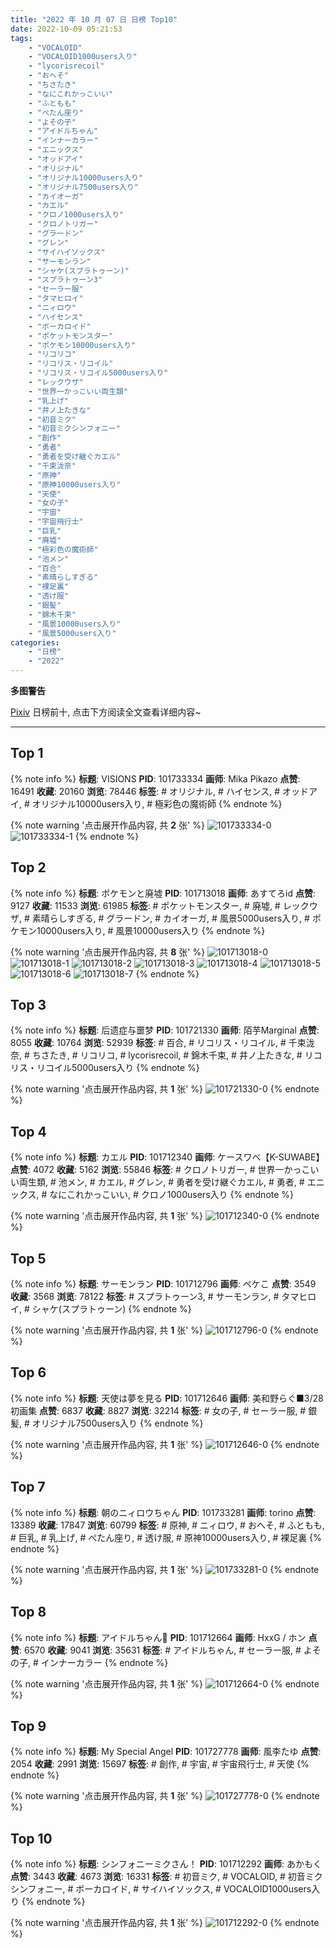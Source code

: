 ```yaml
---
title: "2022 年 10 月 07 日 日榜 Top10"
date: 2022-10-09 05:21:53
tags:
    - "VOCALOID"
    - "VOCALOID1000users入り"
    - "lycorisrecoil"
    - "おへそ"
    - "ちさたき"
    - "なにこれかっこいい"
    - "ふともも"
    - "ぺたん座り"
    - "よその子"
    - "アイドルちゃん"
    - "インナーカラー"
    - "エニックス"
    - "オッドアイ"
    - "オリジナル"
    - "オリジナル10000users入り"
    - "オリジナル7500users入り"
    - "カイオーガ"
    - "カエル"
    - "クロノ1000users入り"
    - "クロノトリガー"
    - "グラードン"
    - "グレン"
    - "サイハイソックス"
    - "サーモンラン"
    - "シャケ(スプラトゥーン)"
    - "スプラトゥーン3"
    - "セーラー服"
    - "タマヒロイ"
    - "ニィロウ"
    - "ハイセンス"
    - "ボーカロイド"
    - "ポケットモンスター"
    - "ポケモン10000users入り"
    - "リコリコ"
    - "リコリス・リコイル"
    - "リコリス・リコイル5000users入り"
    - "レックウザ"
    - "世界一かっこいい両生類"
    - "乳上げ"
    - "井ノ上たきな"
    - "初音ミク"
    - "初音ミクシンフォニー"
    - "創作"
    - "勇者"
    - "勇者を受け継ぐカエル"
    - "千束泷奈"
    - "原神"
    - "原神10000users入り"
    - "天使"
    - "女の子"
    - "宇宙"
    - "宇宙飛行士"
    - "巨乳"
    - "廃墟"
    - "極彩色の魔術師"
    - "池メン"
    - "百合"
    - "素晴らしすぎる"
    - "裸足裏"
    - "透け服"
    - "銀髪"
    - "錦木千束"
    - "風景10000users入り"
    - "風景5000users入り"
categories:
    - "日榜"
    - "2022"
---
```


<i class="fa fa-triangle-exclamation"></i>**多图警告**<i class="fa fa-triangle-exclamation"></i>

[Pixiv](https://www.pixiv.net/) 日榜前十, 点击下方阅读全文查看详细内容~

<!-- more -->

---

## Top 1

{% note info %}
**标题**: VISIONS
**PID**: 101733334 **画师**: Mika Pikazo
**点赞**: 16491 **收藏**: 20160 **浏览**: 78446
**标签**: # オリジナル, # ハイセンス, # オッドアイ, # オリジナル10000users入り, # 極彩色の魔術師
{% endnote %}

{% note warning '点击展开作品内容, 共 **2** 张' %}
![101733334-0](https://i.pixiv.re/img-original/img/2022/10/07/00/00/13/101733334_p0.png)
![101733334-1](https://i.pixiv.re/img-original/img/2022/10/07/00/00/13/101733334_p1.png)
{% endnote %}

## Top 2

{% note info %}
**标题**: ポケモンと廃墟
**PID**: 101713018 **画师**: あすてろid
**点赞**: 9127 **收藏**: 11533 **浏览**: 61985
**标签**: # ポケットモンスター, # 廃墟, # レックウザ, # 素晴らしすぎる, # グラードン, # カイオーガ, # 風景5000users入り, # ポケモン10000users入り, # 風景10000users入り
{% endnote %}

{% note warning '点击展开作品内容, 共 **8** 张' %}
![101713018-0](https://i.pixiv.re/img-original/img/2022/10/06/00/19/01/101713018_p0.jpg)
![101713018-1](https://i.pixiv.re/img-original/img/2022/10/06/00/19/01/101713018_p1.jpg)
![101713018-2](https://i.pixiv.re/img-original/img/2022/10/06/00/19/01/101713018_p2.jpg)
![101713018-3](https://i.pixiv.re/img-original/img/2022/10/06/00/19/01/101713018_p3.jpg)
![101713018-4](https://i.pixiv.re/img-original/img/2022/10/06/00/19/01/101713018_p4.jpg)
![101713018-5](https://i.pixiv.re/img-original/img/2022/10/06/00/19/01/101713018_p5.jpg)
![101713018-6](https://i.pixiv.re/img-original/img/2022/10/06/00/19/01/101713018_p6.jpg)
![101713018-7](https://i.pixiv.re/img-original/img/2022/10/06/00/19/01/101713018_p7.jpg)
{% endnote %}

## Top 3

{% note info %}
**标题**: 后遗症与噩梦
**PID**: 101721330 **画师**: 陌芋Marginal
**点赞**: 8055 **收藏**: 10764 **浏览**: 52939
**标签**: # 百合, # リコリス・リコイル, # 千束泷奈, # ちさたき, # リコリコ, # lycorisrecoil, # 錦木千束, # 井ノ上たきな, # リコリス・リコイル5000users入り
{% endnote %}

{% note warning '点击展开作品内容, 共 **1** 张' %}
![101721330-0](https://i.pixiv.re/img-original/img/2022/10/06/13/25/27/101721330_p0.jpg)
{% endnote %}

## Top 4

{% note info %}
**标题**: カエル
**PID**: 101712340 **画师**: ケースワベ【K-SUWABE】
**点赞**: 4072 **收藏**: 5162 **浏览**: 55846
**标签**: # クロノトリガー, # 世界一かっこいい両生類, # 池メン, # カエル, # グレン, # 勇者を受け継ぐカエル, # 勇者, # エニックス, # なにこれかっこいい, # クロノ1000users入り
{% endnote %}

{% note warning '点击展开作品内容, 共 **1** 张' %}
![101712340-0](https://i.pixiv.re/img-original/img/2022/10/06/00/00/14/101712340_p0.jpg)
{% endnote %}

## Top 5

{% note info %}
**标题**: サーモンラン
**PID**: 101712796 **画师**: ペケこ
**点赞**: 3549 **收藏**: 3568 **浏览**: 78122
**标签**: # スプラトゥーン3, # サーモンラン, # タマヒロイ, # シャケ(スプラトゥーン)
{% endnote %}

{% note warning '点击展开作品内容, 共 **1** 张' %}
![101712796-0](https://i.pixiv.re/img-original/img/2022/10/06/00/11/47/101712796_p0.png)
{% endnote %}

## Top 6

{% note info %}
**标题**: 天使は夢を見る
**PID**: 101712646 **画师**: 美和野らぐ■3/28初画集
**点赞**: 6837 **收藏**: 8827 **浏览**: 32214
**标签**: # 女の子, # セーラー服, # 銀髪, # オリジナル7500users入り
{% endnote %}

{% note warning '点击展开作品内容, 共 **1** 张' %}
![101712646-0](https://i.pixiv.re/img-original/img/2022/10/06/00/07/56/101712646_p0.png)
{% endnote %}

## Top 7

{% note info %}
**标题**: 朝のニィロウちゃん
**PID**: 101733281 **画师**: torino
**点赞**: 13389 **收藏**: 17847 **浏览**: 60799
**标签**: # 原神, # ニィロウ, # おへそ, # ふともも, # 巨乳, # 乳上げ, # ぺたん座り, # 透け服, # 原神10000users入り, # 裸足裏
{% endnote %}

{% note warning '点击展开作品内容, 共 **1** 张' %}
![101733281-0](https://i.pixiv.re/img-original/img/2022/10/07/10/03/57/101733281_p0.jpg)
{% endnote %}

## Top 8

{% note info %}
**标题**: アイドルちゃん💌
**PID**: 101712664 **画师**: HxxG / ホン
**点赞**: 6570 **收藏**: 9041 **浏览**: 35631
**标签**: # アイドルちゃん, # セーラー服, # よその子, # インナーカラー
{% endnote %}

{% note warning '点击展开作品内容, 共 **1** 张' %}
![101712664-0](https://i.pixiv.re/img-original/img/2022/10/06/00/07/11/101712664_p0.png)
{% endnote %}

## Top 9

{% note info %}
**标题**: My Special Angel
**PID**: 101727778 **画师**: 風李たゆ
**点赞**: 2054 **收藏**: 2991 **浏览**: 15697
**标签**: # 創作, # 宇宙, # 宇宙飛行士, # 天使
{% endnote %}

{% note warning '点击展开作品内容, 共 **1** 张' %}
![101727778-0](https://i.pixiv.re/img-original/img/2022/10/06/20/25/58/101727778_p0.jpg)
{% endnote %}

## Top 10

{% note info %}
**标题**: シンフォニーミクさん！
**PID**: 101712292 **画师**: あかもく
**点赞**: 3443 **收藏**: 4673 **浏览**: 16331
**标签**: # 初音ミク, # VOCALOID, # 初音ミクシンフォニー, # ボーカロイド, # サイハイソックス, # VOCALOID1000users入り
{% endnote %}

{% note warning '点击展开作品内容, 共 **1** 张' %}
![101712292-0](https://i.pixiv.re/img-original/img/2022/10/06/00/00/08/101712292_p0.png)
{% endnote %}
